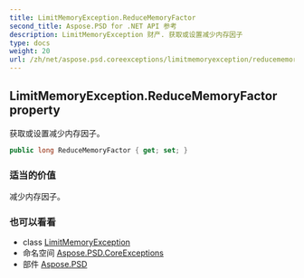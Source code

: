 ```yaml
---
title: LimitMemoryException.ReduceMemoryFactor
second_title: Aspose.PSD for .NET API 参考
description: LimitMemoryException 财产. 获取或设置减少内存因子
type: docs
weight: 20
url: /zh/net/aspose.psd.coreexceptions/limitmemoryexception/reducememoryfactor/
---
```

## LimitMemoryException.ReduceMemoryFactor property

获取或设置减少内存因子。

```csharp
public long ReduceMemoryFactor { get; set; }
```

### 适当的价值

减少内存因子。

### 也可以看看

* class [LimitMemoryException](../)
* 命名空间 [Aspose.PSD.CoreExceptions](../../limitmemoryexception/)
* 部件 [Aspose.PSD](../../../)


